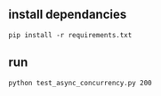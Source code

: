 ## install dependancies

```
pip install -r requirements.txt
```

## run 

```
python test_async_concurrency.py 200
```

